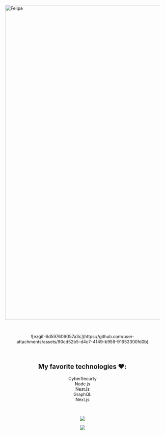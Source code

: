 <img width="1536" height="1024" alt="Felipe" src="https://github.com/user-attachments/assets/0c1d7a47-0b2e-4496-a33a-89e4298443d7" />

<br /> <!-- espaço entre a primeira imagem e o GIF -->

<p align="center">
![ezgif-6d597606057a3c](https://github.com/user-attachments/assets/90cd52b5-d4c7-4149-b958-91653300fd0b)
</p>


<br />

<h2 align="center">My favorite technologies ❤️:</h2>
<p align="center">
  CyberSecurty<br/>
  Node.js<br/>
  NestJs<br/>
  GraphQL<br/>
  Next.js
</p>

<br />

<p align="center">
  <img src="https://github-readme-stats.vercel.app/api?username=Felipe42578468&show_icons=true&theme=radical" />
</p>

<p align="center">
  <img src="https://streak-stats.demolab.com?user=Felipe42578468&theme=radical&hide_border=true" />
</p>

